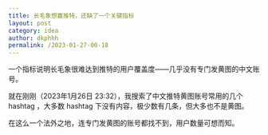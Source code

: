 ```yaml
---
title: 长毛象想赢推特，还缺了一个关键指标
layout: post
category: idea
author: dkphhh
permalink: /2023-01-27-00-18
---
```

一个指标说明长毛象很难达到推特的用户覆盖度——几乎没有专门发黄图的中文账号。

就在刚刚（2023年1月26日 23:32），我搜索了中文推特黄图账号常用的几个 hashtag ，大多数 hashtag 下没有内容，极少数有几条，但大多也不是黄图。

在这么一个法外之地，连专门发黄图的账号都找不到，用户数量可想而知。
